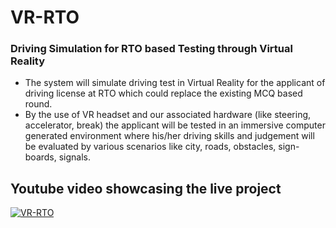 # VR-RTO
### Driving Simulation for RTO based Testing through Virtual Reality

- The system will simulate driving test in Virtual Reality for the applicant of driving license at RTO which could replace the existing MCQ based round.
- By the use of VR headset and our associated hardware (like steering, accelerator, break) the applicant will be tested in an immersive computer generated environment where his/her driving skills and judgement will be evaluated by various scenarios like city, roads, obstacles, sign-boards, signals.

## Youtube video showcasing the live project
[![VR-RTO](https://imgur.com/ioMkIBZ.png)](https://www.youtube.com/watch?v=tFwoGiKNsAM)
